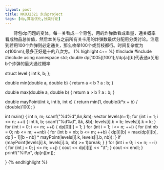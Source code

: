 ```yaml
---
layout: post
title: NKOJ2321 东方project
tags: [dp,算法优化,分类讨论]
---
```


　　背包dp问题的变体，每一关看成一个背包，用的炸弹数看成重量，通关概率看成物品总价值，然后本关与之前所有关卡用的炸弹数最优分配用分类讨论。注意到若用100个炸弹则必定通关，那么枚举100个或剪枝都行。时间复杂度为o(100nm),最多正好是十的八次方。
{% highlight c++ %}
#include<iostream>
#include<vector>
#include<cstdio>
using namespace std;
double dp[1005][1001];//dp[a][b]代表通a关用b个炸弹的最大通过概率

struct level {
    int k, b;
};

double min(double a, double b)
{
    return a < b ? a : b;
}

double max(double a, double b)
{
    return a > b ? a : b;
}

double mayPoint(int k, int b, int x)
{
    return min(1, double(k*x + b) / (double)100);
}


int main()
{
    int n, m;
    scanf("%d%d",&n,&m);
    vector<level> levels(n+1);
    for (int i = 1; i <= n; ++i)
    {
        int k, b;
        scanf("%d%d", &k, &b);
        levels[i].b = b;
        levels[i].k = k;
    }
    for (int i = 0; i <= m; ++i)
    {
        dp[0][i] = 1;
    }
    for (int i = 1; i <= n; ++i)
    {
        for (int nb = 0; nb <= m; ++nb)
        {
            for (int b = nb; b <= m; ++b)
            {
                dp[i][b] = max(dp[i][b], dp[i - 1][b - nb] * mayPoint(levels[i].k, levels[i].b, nb));
            }
            if (mayPoint(levels[i].k, levels[i].b, nb) >= 1)break;
        }
    }
    for (int i = 0; i <= n; ++i)
    {
        for (int j = 0; j <= m; ++j)
        {
            cout << dp[i][j] << "\t";
        }
        cout << endl;
    }
    printf("%lf\n", dp[n][m]);
    
}
{% endhighlight %}
